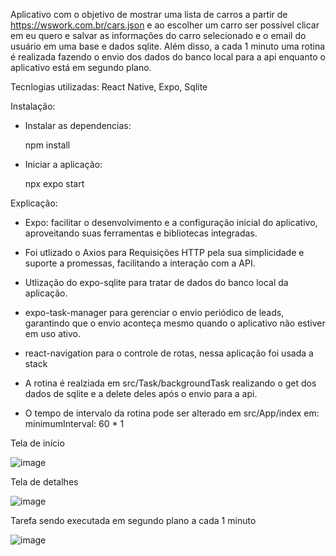 Aplicativo com o objetivo de mostrar uma lista de carros a partir de https://wswork.com.br/cars.json e ao escolher um carro ser possível clicar em eu quero e salvar as informações do carro selecionado e o email do usuário em uma base e dados sqlite. Além disso, a cada 1 minuto uma rotina é realizada fazendo o envio dos dados do banco local para a api enquanto o aplicativo está em segundo plano.

Tecnlogias utilizadas: React Native, Expo, Sqlite

Instalação:

- Instalar as dependencias:

  npm install

- Iniciar a aplicação:

   npx expo start

Explicação:

- Expo: facilitar o desenvolvimento e a configuração inicial do aplicativo, aproveitando suas ferramentas e bibliotecas integradas.

- Foi utlizado o Axios para Requisições HTTP pela sua simplicidade e suporte a promessas, facilitando a interação com a API.

- Utlização do expo-sqlite para tratar de dados do banco local da aplicação.

- expo-task-manager para gerenciar o envio periódico de leads, garantindo que o envio aconteça mesmo quando o aplicativo não estiver em uso ativo.

- react-navigation para o controle de rotas, nessa aplicação foi usada a stack

- A rotina é realziada em src/Task/backgroundTask realizando o get dos dados de sqlite e a delete deles após o envio para a api.

- O tempo de intervalo da rotina pode ser alterado em src/App/index em:  minimumInterval: 60 * 1

Tela de início

![image](https://github.com/gabrielquadro/appCars/assets/61526044/aedc8d99-121a-4a34-966b-4fa93809c086)

Tela de detalhes

![image](https://github.com/gabrielquadro/appCars/assets/61526044/921bc42a-83d0-4156-8d80-fc0be000f66f)


Tarefa sendo executada em segundo plano a cada 1 minuto

![image](https://github.com/gabrielquadro/appCars/assets/61526044/78babf6b-b284-488e-986d-a3974369aa08)
